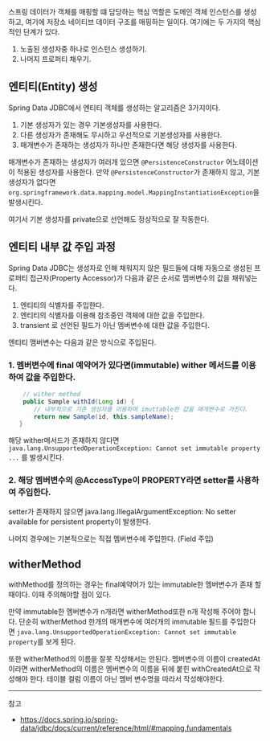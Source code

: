 
스프링 데이터가 객체를 매핑할 떄 담당하는 핵심 역할은 도메인 객체 인스턴스를 생성하고, 여기에 저장소 네이티브 데이터 구조를 매핑하는 일이다. 여기에는 두 가지의 핵심적인 단계가 있다.

1. 노출된 생성자중 하나로 인스턴스 생성하기.
2. 나머지 프로퍼티 채우기.
   
## 엔티티(Entity) 생성

Spring Data JDBC에서 엔티티 객체를 생성하는 알고리즘은 3가지이다.

1. 기본 생성자가 있는 경우 기본생성자를 사용한다.
2. 다른 생성자가 존재해도 무시하고 우선적으로 기본생성자를 사용한다.
3. 매개변수가 존재하는 생성자가 하나만 존재한다면 해당 생성자를 사용한다.

매개변수가 존재하는 생성자가 여러개 있으면 `@PersistenceConstructor` 어노테이션이 적용된 생성자를 사용한다. 만약 `@PersistenceConstructor`가 존재하지 않고, 기본 생성자가 없다면 `org.springframework.data.mapping.model.MappingInstantiationException`을 발생시킨다.

여기서 기본 생성자를 private으로 선언해도 정상적으로 잘 작동한다.

## 엔티티 내부 값 주입 과정

Spring Data JDBC는 생성자로 인해 채워지지 않은 필드들에 대해 자동으로 생성된 프로퍼티 접근자(Property Accessor)가 다음과 같은 순서로 멤버변수의 값을 채워넣는다.

1. 엔티티의 식별자를 주입한다.
2. 엔티티의 식별자를 이용해 참조중인 객체에 대한 값을 주입한다.
3. transient 로 선언된 필드가 아닌 멤버변수에 대한 값을 주입한다.
   
엔티티 맴버변수는 다음과 같은 방식으로 주입된다.

### 1. 멤버변수에 final 예약어가 있다면(immutable) wither 메서드를 이용하여 값을 주입한다.

```java
    // wither method
    public Sample withId(Long id) {
       // 내부적으로 기존 생성자를 이용하며 imuttable한 값을 매개변수로 가진다.
       return new Sample(id, this.sampleName);
   }
```

해당 wither메서드가 존재하지 않다면 `java.lang.UnsupportedOperationException: Cannot set immutable property ...` 를 발생시킨다.

### 2. 해당 멤버변수의 @AccessType이 PROPERTY라면 setter를 사용하여 주입한다.

setter가 존재하지 않으면 java.lang.IllegalArgumentException: No setter available for persistent property이 발생한다.

나머지 경우에는 기본적으로는 직접 멤버변수에 주입한다. (Field 주입)

## witherMethod

withMethod를 정의하는 경우는 final예약어가 있는 immutable한 멤버변수가 존재 할 때이다. 이때 주의해야할 점이 있다.

만약 immutable한 멤버변수가 n개라면 witherMethod또한 n개 작성해 주어야 합니다. 단순히 witherMethod 한개의 매개변수에 여러개의 immutable 필드를 주입한다면 `java.lang.UnsupportedOperationException: Cannot set immutable property`를 보게 된다.

또한 witherMethod의 이름을 잘못 작성해서는 안된다. 멤버변수의 이름이 createdAt 이라면 witherMethod의 이름은 멤버변수의 이름을 뒤에 붙힌 withCreatedAt으로 작성해야 한다. 테이블 컬럼 이름이 아닌 멤버 변수명을 따라서 작성해야한다.

---

참고

- https://docs.spring.io/spring-data/jdbc/docs/current/reference/html/#mapping.fundamentals